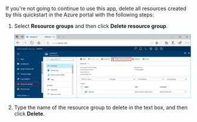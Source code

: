 If you're not going to continue to use this app, delete all resources created by this quickstart in the Azure portal with the following steps:

1. Select **Resource groups** and then click **Delete resource group**. 

   ![Metrics in the Azure portal](./media/cosmos-db-delete-resource-group/delete-resources.png)

2. Type the name of the resource group to delete in the text box, and then click **Delete**.

